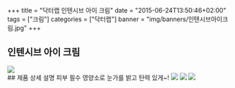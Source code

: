 +++
title = "닥터랩 인텐시브 아이 크림"
date = "2015-06-24T13:50:46+02:00"
tags = ["크림"]
categories = ["닥터랩"]
banner = "img/banners/인텐시브아이크림.jpg"
+++

## 인텐시브 아이 크림
<img src="/img/banners/인텐시브아이크림.jpg" style="max-width: 100%; height: auto;">
<br>
## 제품 상세 설명
피부 필수 영양소로 눈가를 밝고 탄력 있게~!
<img src="/img/banners/인텐시브아이크림 주요성분.jpg" style="max-width: 100%; height: auto;">
<img src="/img/banners/인텐시브아이크림 사용방법.jpg" style="max-width: 100%; height: auto;">
<img src="/img/banners/인텐시브아이크림 적용피부.jpg" style="max-width: 100%; height: auto;">
